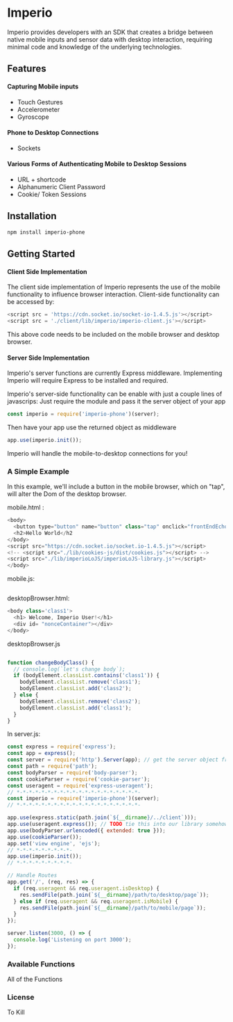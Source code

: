 # Imperio
Imperio provides developers with an SDK that creates a bridge between native mobile inputs and sensor data with desktop interaction, requiring minimal code and knowledge of the underlying technologies.

## Features
#### Capturing Mobile inputs
* Touch Gestures
* Accelerometer
* Gyroscope

#### Phone to Desktop Connections
* Sockets

#### Various Forms of Authenticating Mobile to Desktop Sessions
* URL + shortcode
* Alphanumeric Client Password
* Cookie/ Token Sessions

## Installation
```bash
npm install imperio-phone
```

## Getting Started

#### Client Side Implementation
The client side implementation of Imperio represents the use of the mobile functionality to influence browser interaction.
Client-side functionality can be accessed by:

```javascript
<script src = 'https://cdn.socket.io/socket-io-1.4.5.js'></script>
<script src = './client/lib/imperio/imperio-client.js'></script>
```
This above code needs to be included on the mobile browser and desktop browser.


#### Server Side Implementation

Imperio's server functions are currently Express middleware. Implementing Imperio will require Express to be installed and required.

Imperio's server-side functionality can be enable with just a couple lines of javascrips:
Just require the module and pass it the server object of your app
```javascript
const imperio = require('imperio-phone')(server);
```
Then have your app use the returned object as middleware
```javascript
app.use(imperio.init());
```
Imperio will handle the mobile-to-desktop connections for you!

### A Simple Example
In this example, we'll include a button in the mobile browser, which on "tap", will alter the Dom of the desktop browser.

mobile.html :
```javascript
<body>
  <button type="button" name="button" class="tap" onclick="frontEndEcho.mobileTapShare()">Tap Here</button>
  <h2>Hello World</h2
</body>
<script src="https://cdn.socket.io/socket.io-1.4.5.js"></script>
<!-- <script src="./lib/cookies-js/dist/cookies.js"></script> -->
<script src="./lib/imperioLoJS/imperioLoJS-library.js"></script>
</body>
```




mobile.js:
```javascript
```


desktopBrowser.html:
```javascript
<body class='class1'>
  <h1> Welcome, Imperio User!</h1>
  <div id= "nonceContainer"></div>
</body>
```

desktopBrowser.js
```javascript

function changeBodyClass() {
  // console.log(`let's change body`);
  if (bodyElement.classList.contains('class1')) {
    bodyElement.classList.remove('class1');
    bodyElement.classList.add('class2');
  } else {
    bodyElement.classList.remove('class2');
    bodyElement.classList.add('class1');
  }
}

```


In server.js:
```javascript
const express = require('express');
const app = express();
const server = require('http').Server(app); // get the server object from the app instance
const path = require('path');
const bodyParser = require('body-parser');
const cookieParser = require('cookie-parser');
const useragent = require('express-useragent');
// *-*-*-*-*-*-*-*-*-*-*-*-*-*-*-*-*-*-*-*-
const imperio = require('imperio-phone')(server);
// *-*-*-*-*-*-*-*-*-*-*-*-*-*-*-*-*-*-*-*-

app.use(express.static(path.join(`${__dirname}/../client`)));
app.use(useragent.express()); // TODO tie this into our library somehow?
app.use(bodyParser.urlencoded({ extended: true }));
app.use(cookieParser());
app.set('view engine', 'ejs');
// *-*-*-*-*-*-*-*-*-
app.use(imperio.init());
// *-*-*-*-*-*-*-*-*-

// Handle Routes
app.get('/', (req, res) => {
  if (req.useragent && req.useragent.isDesktop) {
    res.sendFile(path.join(`${__dirname}/path/to/desktop/page`));
  } else if (req.useragent && req.useragent.isMobile) {
    res.sendFile(path.join(`${__dirname}/path/to/mobile/page`));
  }
});

server.listen(3000, () => {
  console.log('Listening on port 3000');
});
```

### Available Functions
All of the Functions

### License
To Kill

